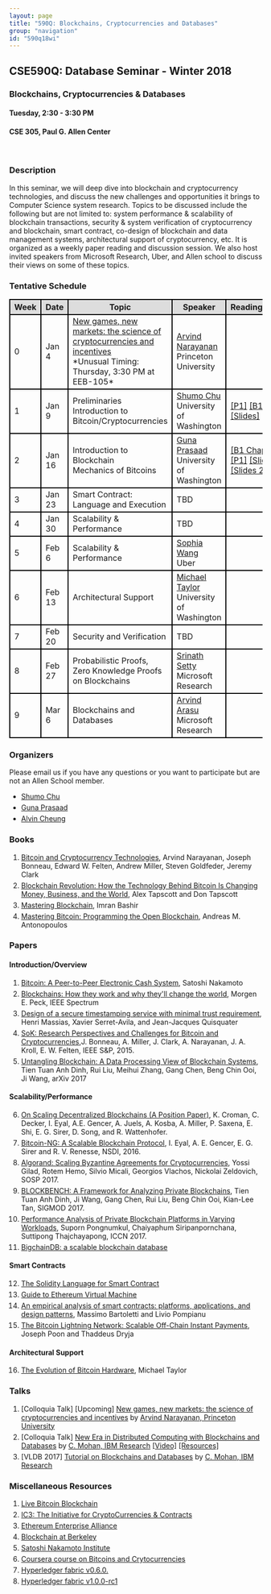 ```yaml
---
layout: page
title: "590Q: Blockchains, Cryptocurrencies and Databases"
group: "navigation"
id: "590q18wi"
---
```

<style>
 tbody, tr, th, td { border: 2px solid black }
 th { background-color: #ddd }
 .indent, li {margin-top: 5px} 
</style>
## CSE590Q: Database Seminar - Winter 2018
### Blockchains, Cryptocurrencies & Databases
#### Tuesday, 2:30 - 3:30 PM
#### CSE 305, Paul G. Allen Center 
<br>
  
### Description
In this seminar, we will deep dive into blockchain and cryptocurrency technologies, and discuss the new challenges and opportunities it brings to Computer Science system research. Topics to be discussed include the following but are not limited to: system performance & scalability of blockchain transactions, security & system verification of cryptocurrency and blockchain, smart contract,  co-design of blockchain and data management systems, architectural support of cryptocurrency, etc. It is organized as a weekly paper reading and discussion session. We also host invited speakers from Microsoft Research, Uber, and Allen school to discuss their views on some of these topics.

### Tentative Schedule
<table class='schedule'>
  <tr>
    <th>Week</th>
    <th>Date</th>
    <th>Topic</th>
    <th>Speaker</th>
    <th>Reading/Resources</th>
  </tr>
 <tr>
    <td>0</td>  
    <td>Jan 4</td>
    <td><a href='https://www.cs.washington.edu/events/colloquia/details?id=2993'>New games, new markets: the science of cryptocurrencies and incentives</a><br> *Unusual Timing: Thursday, 3:30 PM at EEB-105*</td>
    <td>
     <a href='http://randomwalker.info/'>Arvind Narayanan</a> <br> 
     Princeton University</td>
    <td></td>
  </tr>
  <tr>
    <td>1</td>  
    <td>Jan 9</td>
    <td>Preliminaries <br> Introduction to Bitcoin/Cryptocurrencies</td>
    <td>
     <a href='http://shumochu.com/'>Shumo Chu</a> <br> 
     University of Washington</td>
    <td>
     <a href='https://spectrum.ieee.org/computing/networks/blockchains-how-they-work-and-why-theyll-change-the-world'>[P1]</a>
     <a href='http://bitcoinbook.cs.princeton.edu'>[B1 Chapter 1]</a>
     <a href='https://docs.google.com/presentation/d/1VqtKL0BNiPp15HlJu4aKmA9kIkML_on_iuXSJFdIpLM/edit?usp=sharing'>[Slides]</a>
   </td>
  </tr>
  <tr>
    <td>2</td>
    <td>Jan 16</td> 
    <td>
     Introduction to Blockchain <br>
     Mechanics of Bitcoins
   </td>
   <td> 
    <a href='https://homes.cs.washington.edu/~guna/'>Guna Prasaad </a> <br>
    University of Washington
   </td>
   <td>
    <a href='http://bitcoinbook.cs.princeton.edu'>[B1 Chapters 2, 3]</a>
    <a href='https://bitcoin.org/bitcoin.pdf'>[P1]</a>
    <a href='https://docs.google.com/presentation/d/1CmM2wU4UPtGLtCDOTUxgx-nZHjrFZCmaiGNy8qrkGZ8/edit#slide=id.p4'>[Slides 1]</a>
    <a href='https://docs.google.com/presentation/d/1v-6kWSvr08yBcdMG1MJMuLBQdCx6fahuwM6sRjI2Tjk/edit#slide=id.p'>[Slides 2]</a>
   </td>
  </tr>
  <tr>
    <td>3</td>
    <td>Jan 23</td>
    <td>Smart Contract: Language and Execution</td>
    <td>TBD</td>
    <td></td>
  </tr>
  <tr>
    <td>4</td>
    <td>Jan 30</td>
    <td>Scalability & Performance</td>
    <td>TBD</td>
    <td></td>
  </tr>
  <tr>
    <td>5</td>
    <td>Feb 6</td>
    <td>Scalability & Performance</td>
   <td>
    <a href='http://sophiawang.org/'>Sophia Wang</a> <br> 
    Uber
   </td>  
   <td></td>
  </tr>
  <tr>
    <td>6</td>
    <td>Feb 13</td>
    <td>Architectural Support</td>
    <td>
     <a href='https://www.cs.washington.edu/people/faculty/profmbt'>Michael Taylor</a> <br> 
     University of Washington</td>
    <td></td>
  </tr>
  <tr>
    <td>7</td>
    <td>Feb 20</td>
    <td>Security and Verification</td>
    <td>TBD</td>
    <td></td>
  </tr> 
  <tr>
    <td>8</td>
    <td>Feb 27</td>
    <td>Probabilistic Proofs, Zero Knowledge Proofs on Blockchains</td>
    <td> 
     <a href='https://www.microsoft.com/en-us/research/people/srinath/'>Srinath Setty</a> <br> 
      Microsoft Research</td>
    <td></td>
  </tr>
  <tr>
    <td>9</td>
    <td>Mar 6</td>
    <td>Blockchains and Databases</td>
    <td>
     <a href='https://www.microsoft.com/en-us/research/people/arvinda/'>Arvind Arasu</a> <br> 
     Microsoft Research </td>
    <td></td>
  </tr> 
</table>

### Organizers
Please email us if you have any questions or you want to participate but are not an Allen School member. 
<ul class='indent'>
 <li><a href='mailto:chushumo@cs.washington.edu'>Shumo Chu</a> </li>
 <li><a href='mailto:guna@cs.washington.edu'>Guna Prasaad</a> </li>
 <li><a href='mailto:akcheung@cs.washington.edu'>Alvin Cheung</a> </li>
</ul>

### Books
<ol class='indent'>
  <li><a href='http://bitcoinbook.cs.princeton.edu/'>Bitcoin and Cryptocurrency Technologies</a>, Arvind Narayanan, Joseph Bonneau, Edward W. Felten, Andrew Miller, Steven Goldfeder, Jeremy Clark </li>
  <li><a href='https://www.amazon.com/Blockchain-Revolution-Technology-Changing-Business/dp/1101980133'> Blockchain Revolution: How the Technology Behind Bitcoin Is Changing Money, Business, and the World</a>, Alex Tapscott and Don Tapscott</li>
  <li><a href='https://www.amazon.com/Mastering-Blockchain-decentralization-cryptography-frameworks/dp/1787125440'> Mastering Blockchain</a>, Imran Bashir </li>
 <li><a href='https://www.amazon.com/Mastering-Bitcoin-Programming-Open-Blockchain/dp/1491954388'>Mastering Bitcoin: Programming the Open Blockchain</a>, Andreas M. Antonopoulos</li>
 </ol>
  
### Papers

#### Introduction/Overview
<ol class='indent'> 
 <li><a href='https://bitcoin.org/bitcoin.pdf'>Bitcoin: A Peer-to-Peer Electronic Cash System</a>, Satoshi Nakamoto</li>
 <li><a href='https://spectrum.ieee.org/computing/networks/blockchains-how-they-work-and-why-theyll-change-the-world'>Blockchains: How they work and why they'll change the world</a>, Morgen E. Peck, IEEE Spectrum</li>
 <li><a href='http://nakamotoinstitute.org/static/docs/secure-timestamping-service.pdf'>Design of a secure timestamping service with minimal trust requirement</a>, Henri Massias, Xavier Serret-Avila, and Jean-Jacques Quisquater</li>
 <li><a href='http://www.ieee-security.org/TC/SP2015/papers-archived/6949a104.pdf'>SoK: Research Perspectives and Challenges for Bitcoin and Cryptocurrencies</a>,J. Bonneau, A. Miller, J. Clark, A. Narayanan, J. A. Kroll, E. W. Felten, IEEE S&P, 2015. </li>
 <li><a href='https://arxiv.org/abs/1708.05665'>Untangling Blockchain: A Data Processing View of Blockchain Systems</a>, Tien Tuan Anh Dinh, Rui Liu, Meihui Zhang, Gang Chen, Beng Chin Ooi, Ji Wang, arXiv 2017</li>
</ol>

#### Scalability/Performance
<ol class='indent' start='6'>
  <li><a href='http://www.initc3.org/files/Scaling2016.pdf'>On Scaling Decentralized Blockchains (A Position Paper)</a>, K. Croman, C. Decker, I. Eyal, A.E. Gencer, A. Juels, A. Kosba, A. Miller, P. Saxena, E. Shi, E. G. Sirer, D. Song, and R. Wattenhofer. </li>
 <li><a href='https://arxiv.org/abs/1510.02037'>Bitcoin-NG: A Scalable Blockchain Protocol</a>, I. Eyal, A. E. Gencer, E. G. Sirer and R. V. Renesse, NSDI, 2016.</li>
 <li><a href='https://people.csail.mit.edu/nickolai/papers/gilad-algorand.pdf'>Algorand: Scaling Byzantine Agreements
for Cryptocurrencies</a>, Yossi Gilad, Rotem Hemo, Silvio Micali, Georgios Vlachos, Nickolai Zeldovich, SOSP 2017.</li>
 <li><a href='https://arxiv.org/abs/1703.04057'>BLOCKBENCH: A Framework for Analyzing Private Blockchains</a>, Tien Tuan Anh Dinh, Ji Wang, Gang Chen, Rui Liu, Beng Chin Ooi, Kian-Lee Tan, SIGMOD 2017.</li>
 <li><a href='http://ieeexplore.ieee.org/abstract/document/8038517/'>Performance Analysis of Private Blockchain Platforms in Varying Workloads</a>, Suporn Pongnumkul, Chaiyaphum Siripanpornchana, Suttipong Thajchayapong, ICCN 2017.</li>
 <li><a href='https://github.com/bigchaindb/bigchaindb'>BigchainDB: a scalable blockchain database</a></li>
</ol>

#### Smart Contracts
<ol class='indent' start='12'>
<li><a href='http://solidity.readthedocs.io/en/latest/'>The Solidity Language for Smart Contract</a></li>
<li><a href='https://github.com/CoinCulture/evm-tools/blob/master/analysis/guide.md'>Guide to Ethereum Virtual Machine</li>
<li><a href='https://arxiv.org/pdf/1703.06322.pdf'>An empirical analysis of smart contracts: platforms, applications, and design patterns</a>, Massimo Bartoletti and Livio Pompianu</li>
<li><a href='https://lightning.network/lightning-network-paper.pdf'>The Bitcoin Lightning Network: Scalable Off-Chain Instant Payments</a>, Joseph Poon and Thaddeus Dryja</li>
</ol>


#### Architectural Support
<ol class='indent' start='16'>
 <li><a href='http://cseweb.ucsd.edu/~mbtaylor/papers/Taylor_Bitcoin_IEEE_Computer_2017.pdf'>
 The Evolution of Bitcoin
Hardware</a>, Michael Taylor</li>
</ol>
  
### Talks
<ol class='indent'>
  <li> [Colloquia Talk] [Upcoming] <a href='https://www.cs.washington.edu/events/colloquia/details?id=2993'>New games, new markets: the science of cryptocurrencies and incentives</a> by <a href='http://randomwalker.info/'>Arvind Narayanan, Princeton University</a> </li>
  <li> [Colloquia Talk] <a href='https://www.cs.washington.edu/events/colloquia/search/details?id=2991'>New Era in Distributed Computing with Blockchains and Databases</a> by <a href='http://researcher.watson.ibm.com/researcher/view.php?person=us-cmohan'>C. Mohan, IBM Research</a> <a href='https://www.youtube.com/watch?v=Xq_25us15J8'>[Video]</a> <a href='https://www.facebook.com/notes/mohan-c-mohan/permissioned-blockchains-and-databases/10155027556287295'>[Resources]</a> </li>
  <li> [VLDB 2017] <a href='https://drive.google.com/file/d/0B7lNUaak0bK1ZDhkak05VHA0d00/view'>Tutorial on Blockchains and Databases</a> by <a href='http://researcher.watson.ibm.com/researcher/view.php?person=us-cmohan'>C. Mohan, IBM Research</a> </li>
</ol>
  
### Miscellaneous Resources
<ol class='indent'>
 <li> <a href='https://blockchain.info/'> Live Bitcoin Blockchain </a> </li>
 <li> <a href='http://www.initc3.org/'>IC3: The Initiative for CryptoCurrencies & Contracts</a> </li>
 <li> <a href='https://entethalliance.org/'>Ethereum Enterprise Alliance</a> </li>
 <li> <a href='https://blockchain.berkeley.edu/'> Blockchain at Berkeley </a> </li>
 <li> <a href='http://nakamotoinstitute.org/'> Satoshi Nakamoto Institute </a> </li>
 <li> <a href='https://www.coursera.org/learn/cryptocurrency'>Coursera course on Bitcoins and Crytocurrencies</a></li>
<li> <a href='https://github.com/hyperledger/fabric/releases/tag/v0.6.0-preview'>Hyperledger fabric v0.6.0.</a></li>
<li> <a href='https://github.com/hyperledger/fabric/releases/tag/v1.0.0-rc1'>Hyperledger fabric v1.0.0-rc1</a></li>
<ol>

